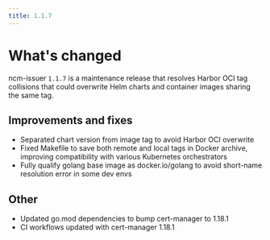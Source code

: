 ```yaml
---
title: 1.1.7
---
```


# What's changed

ncm-issuer `1.1.7`  is a maintenance release that resolves Harbor OCI tag collisions that could overwrite Helm charts and container images sharing the same tag.

## Improvements and fixes

* Separated chart version from image tag to avoid Harbor OCI overwrite
* Fixed Makefile to save both remote and local tags in Docker archive, improving compatibility with various Kubernetes orchestrators
* Fully qualify golang base image as docker.io/golang to avoid short-name resolution error in some dev envs

## Other

* Updated go.mod dependencies to bump cert-manager to 1.18.1
* CI workflows updated with cert-manager 1.18.1

